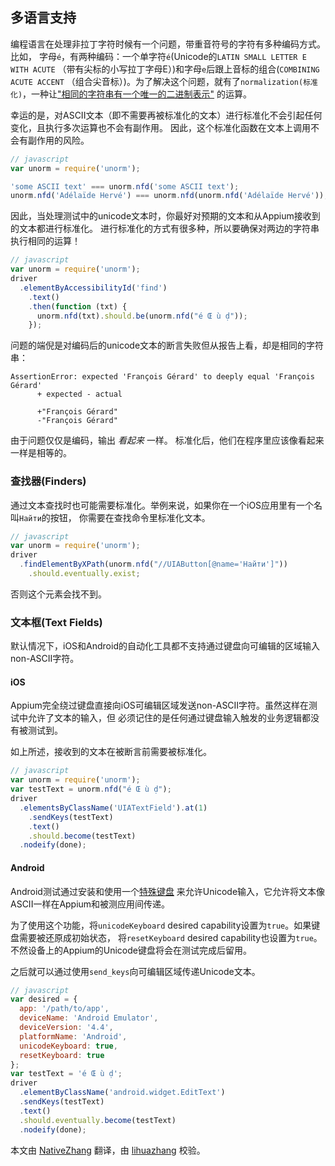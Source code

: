 ## 多语言支持

编程语言在处理非拉丁字符时候有一个问题，带重音符号的字符有多种编码方式。比如，
字母`é`，有两种编码：一个单字符`é`(Unicode的`LATIN SMALL LETTER E WITH ACUTE`
（带有尖标的小写拉丁字母E）)和字母`e`后跟上音标`́`的组合(`COMBINING ACUTE ACCENT`
（组合尖音标）)。为了解决这个问题，就有了`normalization(标准化)`，一种让["相同的字符串有一个唯一的二进制表示"](http://www.unicode.org/reports/tr15/)
的运算。

幸运的是，对ASCII文本（即不需要再被标准化的文本）进行标准化不会引起任何变化，且执行多次运算也不会有副作用。
因此，这个标准化函数在文本上调用不会有副作用的风险。

```javascript
// javascript
var unorm = require('unorm');

'some ASCII text' === unorm.nfd('some ASCII text');
unorm.nfd('Adélaïde Hervé') === unorm.nfd(unorm.nfd('Adélaïde Hervé'));
```

因此，当处理测试中的unicode文本时，你最好对预期的文本和从Appium接收到的文本都进行标准化。
进行标准化的方式有很多种，所以要确保对两边的字符串执行相同的运算！

```javascript
// javascript
var unorm = require('unorm');
driver
  .elementByAccessibilityId('find')
    .text()
    .then(function (txt) {
      unorm.nfd(txt).should.be(unorm.nfd("é Œ ù ḍ"));
    });
```

问题的端倪是对编码后的unicode文本的断言失败但从报告上看，却是相同的字符串：

```shell
AssertionError: expected 'François Gérard' to deeply equal 'François Gérard'
      + expected - actual

      +"François Gérard"
      -"François Gérard"
```

由于问题仅仅是编码，输出 _看起来_ 一样。 标准化后，他们在程序里应该像看起来一样是相等的。


### 查找器(Finders)

通过文本查找时也可能需要标准化。举例来说，如果你在一个iOS应用里有一个名叫`Найти`的按钮，
你需要在查找命令里标准化文本。

```javascript
// javascript
var unorm = require('unorm');
driver
  .findElementByXPath(unorm.nfd("//UIAButton[@name='Найти']"))
    .should.eventually.exist;
```

否则这个元素会找不到。


### 文本框(Text Fields)

默认情况下，iOS和Android的自动化工具都不支持通过键盘向可编辑的区域输入non-ASCII字符。

#### iOS

Appium完全绕过键盘直接向iOS可编辑区域发送non-ASCII字符。虽然这样在测试中允许了文本的输入，但
必须记住的是任何通过键盘输入触发的业务逻辑都没有被测试到。

如上所述，接收到的文本在被断言前需要被标准化。

```javascript
// javascript
var unorm = require('unorm');
var testText = unorm.nfd("é Œ ù ḍ");
driver
  .elementsByClassName('UIATextField').at(1)
    .sendKeys(testText)
    .text()
    .should.become(testText)
  .nodeify(done);
```

#### Android

Android测试通过安装和使用一个[特殊键盘](https://github.com/appium/io.appium.android.ime)
来允许Unicode输入，它允许将文本像ASCII一样在Appium和被测应用间传递。

为了使用这个功能，将`unicodeKeyboard` desired capability设置为`true`。如果键盘需要被还原成初始状态，
将`resetKeyboard` desired capability也设置为`true`。不然设备上的Appium的Unicode键盘将会在测试完成后留用。

之后就可以通过使用`send_keys`向可编辑区域传递Unicode文本。

```javascript
// javascript
var desired = {
  app: '/path/to/app',
  deviceName: 'Android Emulator',
  deviceVersion: '4.4',
  platformName: 'Android',
  unicodeKeyboard: true,
  resetKeyboard: true
};
var testText = 'é Œ ù ḍ';
driver
  .elementByClassName('android.widget.EditText')
  .sendKeys(testText)
  .text()
  .should.eventually.become(testText)
  .nodeify(done);
```
本文由 [NativeZhang](https://github.com/NativeZhang) 翻译，由 [lihuazhang](https://github.com/lihuazhang) 校验。